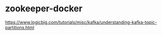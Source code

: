 # zookeeper-docker
https://www.logicbig.com/tutorials/misc/kafka/understanding-kafka-topic-partitions.html
